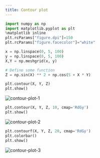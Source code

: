 ```yaml
---
title: Contour plot
---
```

```python showLineNumbers
import numpy as np
import matplotlib.pyplot as plt
%matplotlib inline
plt.rcParams["figure.dpi"]=150
plt.rcParams["figure.facecolor"]="white"

x = np.linspace(0, 5, 100)
y = np.linspace(0, 5, 100)
X,Y = np.meshgrid(x, y)

# Define some function
Z = np.sin(X) ** 2 + np.cos(5 + X * Y)

plt.contour(X, Y, Z)
plt.show()
```

<picture>
  <source type="image/webp" srcset={require("/img/contour-plot-1.webp").default} />
  <img src={require("/img/contour-plot-1.png").default} alt="contour-plot-1" />
</picture>

```python
plt.contour(X, Y, Z, 10, cmap='RdGy')
plt.show()
```

<picture>
  <source type="image/webp" srcset={require("/img/contour-plot-2.webp").default} />
  <img src={require("/img/contour-plot-2.png").default} alt="contour-plot-2" />
</picture>

```python
plt.contourf(X, Y, Z, 20, cmap='RdGy')
plt.colorbar()
plt.show()
```

<picture>
  <source type="image/webp" srcset={require("/img/contour-plot-3.webp").default} />
  <img src={require("/img/contour-plot-3.png").default} alt="contour-plot-3" />
</picture>
